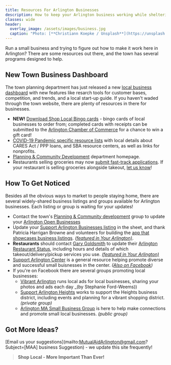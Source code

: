 ```yaml
---
title: Resources For Arlington Businesses
description: How to keep your Arlington business working while sheltering at home.
classes: wide
header:
  overlay_image: /assets/images/business.jpg
  caption: "Photo: [**Christiann Koepke / Unsplash**](https://unsplash.com/@christiannkoepke)"
---
```


Run a small business and trying to figure out how to make it work here in Arlington?  There are some resources out there, and the town has several programs designed to help.  

## New Town Business Dashboard

The town planning department has just released a new [local business dashboard](https://www.arlingtonma.gov/departments/planning-community-development/economic-development/arlington-business-guide) with new features like resarch tools for customer bases, competition, and trends, and a local start-up guide.  If you haven't waded through the town website, there are plenty of resources in there for businesses.

- **NEW!** [Download Shop Local Bingo cards](https://www.arlingtonma.gov/home/showdocument?id=51050) - bingo cards of local businesses to order from; completed cards with receipts can be submitted to the [Arlington Chamber of Commerce](https://arlcc.org/) for a chance to win a gift card!
- [COVID-19 Pandemic specific resource lists](https://www.arlingtonma.gov/departments/planning-community-development/economic-development/covid-19-resources) with local details about CARES Act / PPP loans, and SBA resource centers, as well as links for nonprofits.
- [Planning & Community Development](https://www.arlingtonma.gov/departments/planning-community-development/economic-development) department homepage.
- Restaurants selling groceries may now [submit fast-track applications](https://www.arlingtonma.gov/Home/Components/News/News/10149/1525?backlist=%2fdepartments%2fhealth-human-services).  If your restaurant is selling groceries alongside takeout, [let us know](https://mutualaidarlington.org/food/)!

## How To Get Noticed

Besides all the obvious ways to market to people staying home, there are several widely-shared business listings and groups available for Arlington businesses.  Each listing or group is waiting for your updates!

- Contact the town's [Planning & Community development](https://www.arlingtonma.gov/departments/planning-community-development) group to update your [Arlington Open Businesses](https://docs.google.com/spreadsheets/d/1o9EW1jBsm95ucDC2cCcpRVLtMPJVUbrJEg5fTyYrqwQ/)
- Update your [Support Arlington Businesses listing](https://sheet.supportarlingtonbusiness.com/) in the sheet, and thank Patricia Harrigan Browne and volunteers for building the [app that showcases business listings](http://www.supportarlingtonbusiness.com/). [_(featured in Your Arlington)_](https://www.yourarlington.com/easyblog/entry/19-biz/2730-helpbiz-031720.html).
- **Restaurants** should contact [Gary Goldsmith](mailto:WilDeliver@aol.com) to update their [Arlington Restaurant Status](https://bit.ly/ArlingtonRestaurantStatus), including hours and details of which takeout/delivery/pickup services you use. [_(featured in Your Arlington)_](https://www.yourarlington.com/easyblog/entry/19-biz/2736-takeout-032620.html)
- [Support Arlington Center](https://www.supportarlingtoncenter.org/) is a general resource helping promote diverse and successful small buisnesses in the center. _([Also on Facebook](https://www.facebook.com/groups/SupportArlingtonCenter/))_
- If you're on Facebook <i class="fab fa-facebook"></i></span> there are several groups promoting local businesses:
  - [Vibrant Arlington](https://www.facebook.com/groups/2149484068477792/) runs local ads for local businesses, sharing your photos and ads each day _(by Stephanie Ford-Weems))
  - [Support Arlington Heights](https://www.facebook.com/groups/supportarlheights/) works to support the Heights business district, including events and planning for a vibrant shopping district. _(private group)_
  - [Arlington MA Small Business Group](https://www.facebook.com/groups/ArlingtonSmallBusiness/) is here to help make connections and promote small local businesses. _(public group)_

## Got More Ideas?

[Email us your suggestions](mailto:MutualAidArlington@gmail.com?Subject=[MAA] business Suggestion) - we update this site frequently!

> **Shop Local - More Important Than Ever!** <span style="color: #4b7a47"><i class="fa fa-money"></i></span>